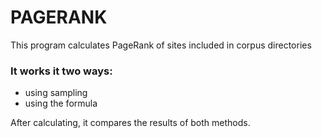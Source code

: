 # PAGERANK
This program calculates PageRank of sites included in corpus directories

### It works it two ways:

- using sampling
- using the formula

After calculating, it compares the results of both methods.